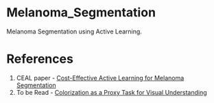 # Melanoma_Segmentation
Melanoma Segmentation using Active Learning.

# References
1. CEAL paper - [Cost-Effective Active Learning for Melanoma Segmentation](https://arxiv.org/pdf/1711.09168.pdf)
2. To be Read - [Colorization as a Proxy Task for Visual Understanding](https://arxiv.org/pdf/1703.04044.pdf)